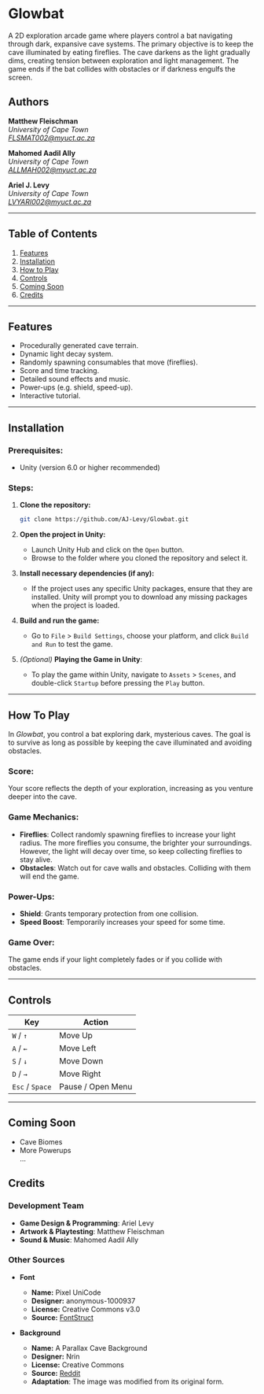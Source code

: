 # Glowbat

A 2D exploration arcade game where players control a bat navigating through dark, expansive cave systems. The primary objective is to keep the cave illuminated by eating fireflies. The cave darkens as the light gradually dims, creating tension between exploration and light management. The game ends if the bat collides with obstacles or if darkness engulfs the screen.

## Authors
**Matthew Fleischman**<br>
*University of Cape Town* <br>
*FLSMAT002@myuct.ac.za* 
<br>

**Mahomed Aadil Ally**<br>
*University of Cape Town* <br>
*ALLMAH002@myuct.ac.za* 
<br>

**Ariel J. Levy**<br>
*University of Cape Town* <br>
*LVYARI002@myuct.ac.za*
___

## **Table of Contents**

1. [Features](#features)
2. [Installation](#installation)
3. [How to Play](#how-to-play)
4. [Controls](#controls)
5. [Coming Soon](#coming-soon)
6. [Credits](#credits)

---

## **Features**

- Procedurally generated cave terrain.
- Dynamic light decay system.
- Randomly spawning consumables that move (fireflies).
- Score and time tracking.
- Detailed sound effects and music.
- Power-ups (e.g. shield, speed-up).
- Interactive tutorial.

---

## **Installation**

### Prerequisites:
- Unity (version 6.0 or higher recommended)

### Steps:

1. **Clone the repository:**
   ```bash
   git clone https://github.com/AJ-Levy/Glowbat.git
   ```

2. **Open the project in Unity:**
   - Launch Unity Hub and click on the `Open` button.
   - Browse to the folder where you cloned the repository and select it.

3. **Install necessary dependencies (if any):**

   - If the project uses any specific Unity packages, ensure that they are       installed. Unity will prompt you to download any missing packages when the project is loaded.

4. **Build and run the game:**
   - Go to `File` > `Build Settings`, choose your platform, and click `Build and Run` to test the game.
  
5. *(Optional)* **Playing the Game in Unity**:
   - To play the game within Unity, navigate to `Assets` > `Scenes`, and double-click `Startup` before pressing the `Play` button.

---

## How To Play

In *Glowbat*, you control a bat exploring dark, mysterious caves. The goal is to survive as long as possible by keeping the cave illuminated and avoiding obstacles.

### Score:
Your score reflects the depth of your exploration, increasing as you venture deeper into the cave. 

### Game Mechanics:
- **Fireflies**: Collect randomly spawning fireflies to increase your light radius. The more fireflies you consume, the brighter your surroundings. However, the light will decay over time, so keep collecting fireflies to stay alive.
- **Obstacles**: Watch out for cave walls and obstacles. Colliding with them will end the game.

### Power-Ups:
- **Shield**: Grants temporary protection from one collision.
- **Speed Boost**: Temporarily increases your speed for some time.

### Game Over:
The game ends if your light completely fades or if you collide with obstacles.

---

## Controls

| Key            | Action                      |
|----------------|-----------------------------|
| `W` / `↑`      | Move Up                     |
| `A` / `←`      | Move Left                   |
| `S` / `↓`      | Move Down                   |
| `D` / `→`      | Move Right                  |
| `Esc` / `Space`| Pause / Open Menu           |

---

## Coming Soon
- Cave Biomes
- More Powerups  
  ...

## Credits

### Development Team

- **Game Design & Programming**: Ariel Levy
- **Artwork & Playtesting**: Matthew Fleischman
- **Sound & Music**: Mahomed Aadil Ally

### Other Sources

- **Font**
   - **Name:** Pixel UniCode
   - **Designer:** anonymous-1000937
   - **License:** Creative Commons v3.0 
   - **Source:** [FontStruct](https://fontstruct.com/fontstructions/show/908795/pixel_unicode)
 
- **Background** 
  - **Name:** A Parallax Cave Background
   - **Designer:** Nrin
   - **License:** Creative Commons
   - **Source:** [Reddit](https://www.reddit.com/r/PixelArt/comments/61xvdq/ocwipcc_a_parallax_cave_background_i_made/)
   - **Adaptation**: The image was modified from its original form.
